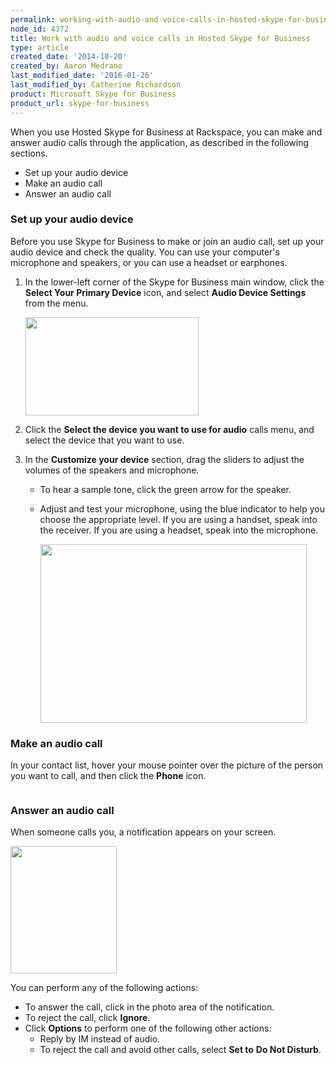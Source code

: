 ```yaml
---
permalink: working-with-audio-and-voice-calls-in-hosted-skype-for-business/
node_id: 4372
title: Work with audio and voice calls in Hosted Skype for Business
type: article
created_date: '2014-10-20'
created_by: Aaron Medrano
last_modified_date: '2016-01-26'
last_modified_by: Catherine Richardson
product: Microsoft Skype for Business
product_url: skype-for-business
---
```


When you use Hosted Skype for Business at Rackspace, you can make and
answer audio calls through the application, as described in the following sections.

-   Set up your audio device
-   Make an audio call
-   Answer an audio call

### Set up your audio device

Before you use Skype for Business to make or join an audio call, set up
your audio device and check the quality. You can use your computer's
microphone and speakers, or you can use a headset or earphones.

1.  In the lower-left corner of the Skype for Business main window,
    click the **Select Your Primary Device** icon, and select **Audio
    Device Settings** from the menu.

    <img src="{% asset_path skype-for-business/working-with-audio-and-voice-calls-in-hosted-skype-for-business/4372.1.png %}" width="277" height="157" />

2.  Click the **Select the device you want to use for audio** calls
    menu, and select the device that you want to use.

3.  In the **Customize your device** section, drag the sliders to adjust
    the volumes of the speakers and microphone.
    -   To hear a sample tone, click the green arrow for the speaker.
    -   Adjust and test your microphone, using the blue indicator to
        help you choose the appropriate level. If you are using a
        handset, speak into the receiver. If you are using a headset,
        speak into the microphone.

        <img src="{% asset_path skype-for-business/working-with-audio-and-voice-calls-in-hosted-skype-for-business/4372.2.png %}" width="426" height="286" />



### Make an audio call

In your contact list, hover your mouse pointer over the picture of the
person you want to call, and then click the **Phone** icon.<span
id="cke_bm_432E"> </span>

<img src="{% asset_path skype-for-business/working-with-audio-and-voice-calls-in-hosted-skype-for-business/audio1a.jpg %}" alt="" />

### Answer an audio call

When someone calls you, a notification appears on your screen.

<img src="{% asset_path skype-for-business/working-with-audio-and-voice-calls-in-hosted-skype-for-business/Audio2.JPG %}" width="170" height="204" />

You can perform any of the following actions:

-   To answer the call, click in the photo area of the notification.
-   To reject the call, click **Ignore**.
-   Click **Options** to perform one of the following other actions:
    -   Reply by IM instead of audio.
    -   To reject the call and avoid other calls, select **Set to** **Do
        Not Disturb**.


